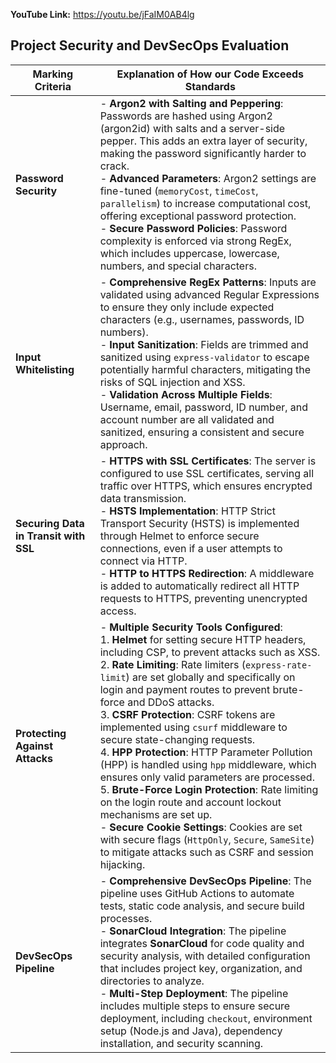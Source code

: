 **YouTube Link:**
https://youtu.be/jFaIM0AB4lg

## Project Security and DevSecOps Evaluation

| **Marking Criteria**           | **Explanation of How our Code Exceeds Standards**                                                                                     |
|--------------------------------|----------------------------------------------------------------------------------------------------------------------------------------|
| **Password Security**          | - **Argon2 with Salting and Peppering**: Passwords are hashed using Argon2 (argon2id) with salts and a server-side pepper. This adds an extra layer of security, making the password significantly harder to crack. <br> - **Advanced Parameters**: Argon2 settings are fine-tuned (`memoryCost`, `timeCost`, `parallelism`) to increase computational cost, offering exceptional password protection. <br> - **Secure Password Policies**: Password complexity is enforced via strong RegEx, which includes uppercase, lowercase, numbers, and special characters. |
| **Input Whitelisting**         | - **Comprehensive RegEx Patterns**: Inputs are validated using advanced Regular Expressions to ensure they only include expected characters (e.g., usernames, passwords, ID numbers). <br> - **Input Sanitization**: Fields are trimmed and sanitized using `express-validator` to escape potentially harmful characters, mitigating the risks of SQL injection and XSS. <br> - **Validation Across Multiple Fields**: Username, email, password, ID number, and account number are all validated and sanitized, ensuring a consistent and secure approach. |
| **Securing Data in Transit with SSL** | - **HTTPS with SSL Certificates**: The server is configured to use SSL certificates, serving all traffic over HTTPS, which ensures encrypted data transmission. <br> - **HSTS Implementation**: HTTP Strict Transport Security (HSTS) is implemented through Helmet to enforce secure connections, even if a user attempts to connect via HTTP. <br> - **HTTP to HTTPS Redirection**: A middleware is added to automatically redirect all HTTP requests to HTTPS, preventing unencrypted access. |
| **Protecting Against Attacks** | - **Multiple Security Tools Configured**: <br> 1. **Helmet** for setting secure HTTP headers, including CSP, to prevent attacks such as XSS. <br> 2. **Rate Limiting**: Rate limiters (`express-rate-limit`) are set globally and specifically on login and payment routes to prevent brute-force and DDoS attacks. <br> 3. **CSRF Protection**: CSRF tokens are implemented using `csurf` middleware to secure state-changing requests. <br> 4. **HPP Protection**: HTTP Parameter Pollution (HPP) is handled using `hpp` middleware, which ensures only valid parameters are processed. <br> 5. **Brute-Force Login Protection**: Rate limiting on the login route and account lockout mechanisms are set up. <br> - **Secure Cookie Settings**: Cookies are set with secure flags (`HttpOnly`, `Secure`, `SameSite`) to mitigate attacks such as CSRF and session hijacking. |
| **DevSecOps Pipeline**         | - **Comprehensive DevSecOps Pipeline**: The pipeline uses GitHub Actions to automate tests, static code analysis, and secure build processes. <br> - **SonarCloud Integration**: The pipeline integrates **SonarCloud** for code quality and security analysis, with detailed configuration that includes project key, organization, and directories to analyze. <br> - **Multi-Step Deployment**: The pipeline includes multiple steps to ensure secure deployment, including `checkout`, environment setup (Node.js and Java), dependency installation, and security scanning. |
